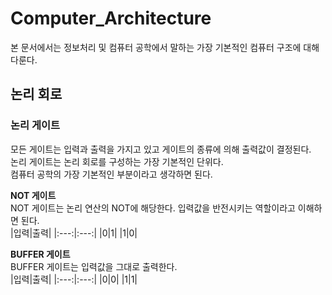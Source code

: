 # Computer_Architecture  
본 문서에서는 정보처리 및 컴퓨터 공학에서 말하는 가장 기본적인 컴퓨터 구조에 대해 다룬다.  

## 논리 회로  
### 논리 게이트  
모든 게이트는 입력과 출력을 가지고 있고 게이트의 종류에 의해 출력값이 결정된다.  
논리 게이트는 논리 회로를 구성하는 가장 기본적인 단위다.  
컴퓨터 공학의 가장 기본적인 부분이라고 생각하면 된다.  

**NOT 게이트**  
NOT 게이트는 논리 연산의 NOT에 해당한다. 입력값을 반전시키는 역할이라고 이해하면 된다.  
|입력|출력|
|:---:|:---:|
|0|1|
|1|0|  

**BUFFER 게이트**  
BUFFER 게이트는 입력값을 그대로 출력한다.   
|입력|출력|
|:---:|:---:|
|0|0|
|1|1|
